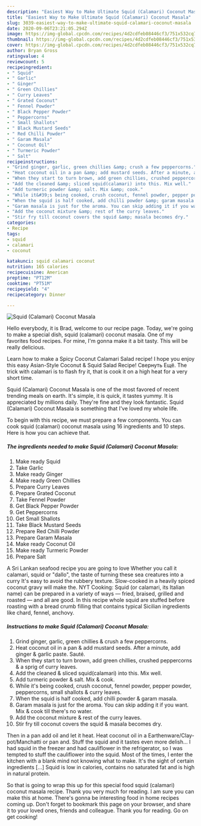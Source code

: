 ```yaml
---
description: "Easiest Way to Make Ultimate Squid (Calamari) Coconut Masala"
title: "Easiest Way to Make Ultimate Squid (Calamari) Coconut Masala"
slug: 3039-easiest-way-to-make-ultimate-squid-calamari-coconut-masala
date: 2020-09-06T23:21:05.294Z
image: https://img-global.cpcdn.com/recipes/4d2cdfeb08446cf3/751x532cq70/squid-calamari-coconut-masala-recipe-main-photo.jpg
thumbnail: https://img-global.cpcdn.com/recipes/4d2cdfeb08446cf3/751x532cq70/squid-calamari-coconut-masala-recipe-main-photo.jpg
cover: https://img-global.cpcdn.com/recipes/4d2cdfeb08446cf3/751x532cq70/squid-calamari-coconut-masala-recipe-main-photo.jpg
author: Bryan Gross
ratingvalue: 4
reviewcount: 5
recipeingredient:
- " Squid"
- " Garlic"
- " Ginger"
- " Green Chillies"
- " Curry Leaves"
- " Grated Coconut"
- " Fennel Powder"
- " Black Pepper Powder"
- " Peppercorns"
- " Small Shallots"
- " Black Mustard Seeds"
- " Red Chilli Powder"
- " Garam Masala"
- " Coconut Oil"
- " Turmeric Powder"
- " Salt"
recipeinstructions:
- "Grind ginger, garlic, green chillies &amp; crush a few peppercorns."
- "Heat coconut oil in a pan &amp; add mustard seeds. After a minute, add ginger &amp; garlic paste. Sauté."
- "When they start to turn brown, add green chillies, crushed peppercorns &amp; a sprig of curry leaves."
- "Add the cleaned &amp; sliced squid(calamari) into this. Mix well."
- "Add turmeric powder &amp; salt. Mix &amp; cook."
- "While it&#39;s being cooked, crush coconut, fennel powder, pepper powder, peppercorns, small shallots &amp; curry leaves."
- "When the squid is half cooked, add chilli powder &amp; garam masala."
- "Garam masala is just for the aroma. You can skip adding it if you want. Mix &amp; cook till there&#39;s no water."
- "Add the coconut mixture &amp; rest of the curry leaves."
- "Stir fry till coconut covers the squid &amp; masala becomes dry."
categories:
- Recipe
tags:
- squid
- calamari
- coconut

katakunci: squid calamari coconut 
nutrition: 165 calories
recipecuisine: American
preptime: "PT12M"
cooktime: "PT51M"
recipeyield: "4"
recipecategory: Dinner

---
```



![Squid (Calamari) Coconut Masala](https://img-global.cpcdn.com/recipes/4d2cdfeb08446cf3/751x532cq70/squid-calamari-coconut-masala-recipe-main-photo.jpg)

Hello everybody, it is Brad, welcome to our recipe page. Today, we're going to make a special dish, squid (calamari) coconut masala. One of my favorites food recipes. For mine, I'm gonna make it a bit tasty. This will be really delicious.

Learn how to make a Spicy Coconut Calamari Salad recipe! I hope you enjoy this easy Asian-Style Coconut &amp; Squid Salad Recipe! Свернуть Ещё. The trick with calamari is to flash fry it, that is cook it on a high heat for a very short time.

Squid (Calamari) Coconut Masala is one of the most favored of recent trending meals on earth. It's simple, it is quick, it tastes yummy. It is appreciated by millions daily. They're fine and they look fantastic. Squid (Calamari) Coconut Masala is something that I've loved my whole life.


To begin with this recipe, we must prepare a few components. You can cook squid (calamari) coconut masala using 16 ingredients and 10 steps. Here is how you can achieve that.

<!--inarticleads1-->

##### The ingredients needed to make Squid (Calamari) Coconut Masala:

1. Make ready  Squid
1. Take  Garlic
1. Make ready  Ginger
1. Make ready  Green Chillies
1. Prepare  Curry Leaves
1. Prepare  Grated Coconut
1. Take  Fennel Powder
1. Get  Black Pepper Powder
1. Get  Peppercorns
1. Get  Small Shallots
1. Take  Black Mustard Seeds
1. Prepare  Red Chilli Powder
1. Prepare  Garam Masala
1. Make ready  Coconut Oil
1. Make ready  Turmeric Powder
1. Prepare  Salt


A Sri Lankan seafood recipe you are going to love Whether you call it calamari, squid or &#34;dallo&#34;, the taste of turning these sea creatures into a curry It&#39;s easy to avoid the rubbery texture. Slow-cooked in a heavily spiced coconut gravy will make the. NYT Cooking: Squid (or calamari, its Italian name) can be prepared in a variety of ways — fried, braised, grilled and roasted — and all are good. In this recipe whole squid are stuffed before roasting with a bread crumb filling that contains typical Sicilian ingredients like chard, fennel, anchovy. 

<!--inarticleads2-->

##### Instructions to make Squid (Calamari) Coconut Masala:

1. Grind ginger, garlic, green chillies &amp; crush a few peppercorns.
1. Heat coconut oil in a pan &amp; add mustard seeds. After a minute, add ginger &amp; garlic paste. Sauté.
1. When they start to turn brown, add green chillies, crushed peppercorns &amp; a sprig of curry leaves.
1. Add the cleaned &amp; sliced squid(calamari) into this. Mix well.
1. Add turmeric powder &amp; salt. Mix &amp; cook.
1. While it&#39;s being cooked, crush coconut, fennel powder, pepper powder, peppercorns, small shallots &amp; curry leaves.
1. When the squid is half cooked, add chilli powder &amp; garam masala.
1. Garam masala is just for the aroma. You can skip adding it if you want. Mix &amp; cook till there&#39;s no water.
1. Add the coconut mixture &amp; rest of the curry leaves.
1. Stir fry till coconut covers the squid &amp; masala becomes dry.


Then in a pan add oil and let it heat. Heat coconut oil in a Earthenware/Clay-pot/Manchatti or pan and. Stuff the squid and it tastes even more delish… I had squid in the freezer and had cauliflower in the refrigerator, so I was tempted to stuff the cauliflower into the squid. Most of the times, I enter the kitchen with a blank mind not knowing what to make. It&#39;s the sight of certain ingredients […] Squid is low in calories, contains no saturated fat and is high in natural protein. 

So that is going to wrap this up for this special food squid (calamari) coconut masala recipe. Thank you very much for reading. I am sure you can make this at home. There's gonna be interesting food in home recipes coming up. Don't forget to bookmark this page on your browser, and share it to your loved ones, friends and colleague. Thank you for reading. Go on get cooking!
